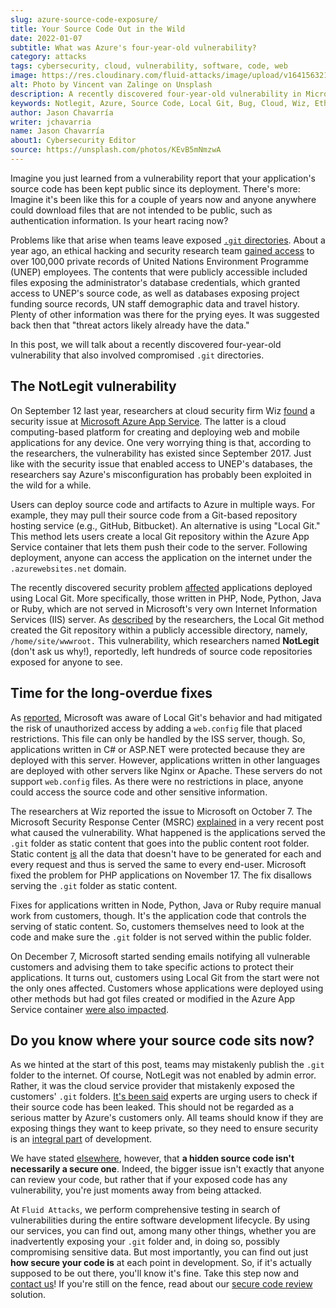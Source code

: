 ```yaml
---
slug: azure-source-code-exposure/
title: Your Source Code Out in the Wild
date: 2022-01-07
subtitle: What was Azure's four-year-old vulnerability?
category: attacks
tags: cybersecurity, cloud, vulnerability, software, code, web
image: https://res.cloudinary.com/fluid-attacks/image/upload/v1641563215/blog/azure-source-code-exposure/cover_azure.webp
alt: Photo by Vincent van Zalinge on Unsplash
description: A recently discovered four-year-old vulnerability in Microsoft's Azure App Service has been keeping the source codes of customer applications public.
keywords: Notlegit, Azure, Source Code, Local Git, Bug, Cloud, Wiz, Ethical Hacking, Pentesting
author: Jason Chavarría
writer: jchavarria
name: Jason Chavarría
about1: Cybersecurity Editor
source: https://unsplash.com/photos/KEvB5mNmzwA
---
```


Imagine you just learned from a vulnerability report
that your application's source code has been kept public since its deployment.
There's more:
Imagine it's been like this for a couple of years now
and anyone anywhere could download files that are not intended to be public,
such as authentication information.
Is your heart racing now?

Problems like that arise when teams leave exposed [`.git` directories](https://gaurav5430.medium.com/web-security-exposed-git-folder-in-production-51ad9484dee0).
About a year ago,
an ethical hacking and security research team [gained access](https://www.bleepingcomputer.com/news/security/united-nations-data-breach-exposed-over-100k-unep-staff-records/)
to over 100,000 private records of United Nations Environment Programme (UNEP)
employees.
The contents that were publicly accessible included files
exposing the administrator's database credentials,
which granted access to UNEP's source code,
as well as databases exposing project funding source records,
UN staff demographic data
and travel history.
Plenty of other information was there for the prying eyes.
It was suggested back then that "threat actors likely already have the data."

In this post,
we will talk about a recently discovered four-year-old vulnerability
that also involved compromised `.git` directories.

## The NotLegit vulnerability

On September 12 last year,
researchers at cloud security firm Wiz [found](https://blog.wiz.io/azure-app-service-source-code-leak/)
a security issue at [Microsoft Azure App Service](https://azure.microsoft.com/en-us/services/app-service/#overview).
The latter is a cloud computing-based platform for creating
and deploying web and mobile applications for any device.
One very worrying thing is that,
according to the researchers,
the vulnerability has existed since September 2017.
Just like with the security issue that enabled access to UNEP's databases,
the researchers say
Azure's misconfiguration has probably been exploited in the wild for a while.

Users can deploy source code and artifacts to Azure in multiple ways.
For example,
they may pull their source code from a Git-based repository hosting service
(e.g., GitHub, Bitbucket).
An alternative is using "Local Git."
This method lets users create a local Git repository
within the Azure App Service container
that lets them push their code to the server.
Following deployment,
anyone can access the application on the internet
under the `.azurewebsites.net` domain.

The recently discovered security problem [affected](https://msrc-blog.microsoft.com/2021/12/22/azure-app-service-linux-source-repository-exposure/)
applications deployed using Local Git.
More specifically,
those written in PHP, Node, Python, Java or Ruby,
which are not served
in Microsoft's very own Internet Information Services (IIS) server.
As [described](https://blog.wiz.io/azure-app-service-source-code-leak/)
by the researchers,
the Local Git method created the Git repository
within a publicly accessible directory,
namely,
`/home/site/wwwroot.`
This vulnerability,
which researchers named **NotLegit** (don't ask us why\!),
reportedly,
left hundreds of source code repositories exposed for anyone to see.

## Time for the long-overdue fixes

As [reported](https://blog.wiz.io/azure-app-service-source-code-leak/),
Microsoft was aware of Local Git's behavior
and had mitigated the risk of unauthorized access
by adding a `web.config` file that placed restrictions.
This file can only be handled by the ISS server, though.
So,
applications written in C# or ASP.NET were protected
because they are deployed with this server.
However,
applications written in other languages are deployed with other servers
like Nginx or Apache.
These servers do not support `web.config` files.
As there were no restrictions in place,
anyone could access the source code and other sensitive information.

The researchers at Wiz reported the issue to Microsoft on October 7.
The Microsoft Security Response Center (MSRC) [explained](https://msrc-blog.microsoft.com/2021/12/22/azure-app-service-linux-source-repository-exposure/)
in a very recent post what caused the vulnerability.
What happened is the applications served the `.git` folder as static content
that goes into the public content root folder.
Static content [is](https://stackoverflow.com/a/37320839)
all the data that doesn't have to be generated for each and every request
and thus is served the same to every end-user.
Microsoft fixed the problem for PHP applications on November 17.
The fix disallows serving the `.git` folder as static content.

Fixes for applications written in Node, Python, Java or Ruby
require manual work from customers, though.
It's the application code that controls the serving of static content.
So,
customers themselves need to look at the code
and make sure the `.git` folder is not served within the public folder.

On December 7,
Microsoft started sending emails notifying all vulnerable customers
and advising them to take specific actions to protect their applications.
It turns out,
customers using Local Git from the start were not the only ones affected.
Customers whose applications were deployed using other methods
but had got files created or modified in the Azure App Service container
[were also impacted](https://msrc-blog.microsoft.com/2021/12/22/azure-app-service-linux-source-repository-exposure/).

## Do you know where your source code sits now?

As we hinted at the start of this post,
teams may mistakenly publish the `.git` folder to the internet.
Of course,
NotLegit was not enabled by admin error.
Rather,
it was the cloud service provider
that mistakenly exposed the customers' `.git` folders.
[It's been said](https://malware.guide/article/notlegit-vulnerability-azure-app-service-makes-source-code-public/)
experts are urging users to check if their source code has been leaked.
This should not be regarded as a serious matter by Azure's customers only.
All teams should know if they are exposing things they want to keep private,
so they need to ensure security is an [integral part](../devsecops-concept/)
of development.

We have stated [elsewhere](../oss-security/),
however,
that **a hidden source code isn't necessarily a secure one**.
Indeed,
the bigger issue isn't exactly that anyone can review your code,
but rather
that if your exposed code has any vulnerability,
you're just moments away from being attacked.

At `Fluid Attacks`,
we perform comprehensive testing
in search of vulnerabilities during the entire software development lifecycle.
By using our services,
you can find out,
among many other things,
whether you are inadvertently exposing your `.git` folder and,
in doing so,
possibly compromising sensitive data.
But most importantly,
you can find out just **how secure your code is**
at each point in development.
So,
if it's actually supposed to be out there,
you'll know it's fine.
Take this step now and
[contact us](../../contact-us/)\!
If you're still on the fence,
read about our
[secure code review](../../solutions/secure-code-review/) solution.
